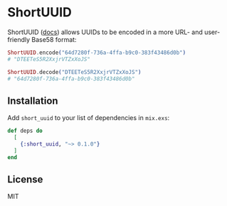 # ShortUUID

ShortUUID ([docs](https://hexdocs.pm/short_uuid)) allows UUIDs to be encoded in a more URL- and user-friendly Base58
format:

```elixir
ShortUUID.encode("64d7280f-736a-4ffa-b9c0-383f43486d0b")
# "DTEETeS5R2XxjrVTZxXoJS"

ShortUUID.decode("DTEETeS5R2XxjrVTZxXoJS")
# "64d7280f-736a-4ffa-b9c0-383f43486d0b"
```

## Installation

Add `short_uuid` to your list of dependencies in `mix.exs`:

```elixir
def deps do
  [
    {:short_uuid, "~> 0.1.0"}
  ]
end
```

## License

MIT
